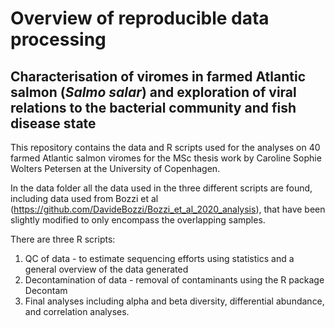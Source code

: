 # Overview of reproducible data processing
## Characterisation of viromes in farmed Atlantic salmon (*Salmo salar*) and exploration of viral relations to the bacterial community and fish disease state
This repository contains the data and R scripts used for the analyses on 40 farmed Atlantic salmon viromes for the MSc thesis work by Caroline Sophie Wolters Petersen at the University of Copenhagen.

In the data folder all the data used in the three different scripts are found, including data used from Bozzi et al (https://github.com/DavideBozzi/Bozzi_et_al_2020_analysis), that have been slightly modified to only encompass the overlapping samples. 

There are three R scripts: 
1. QC of data - to estimate sequencing efforts using statistics and a general overview of the data generated
2. Decontamination of data - removal of contaminants using the R package Decontam
3. Final analyses including alpha and beta diversity, differential abundance, and correlation analyses.
